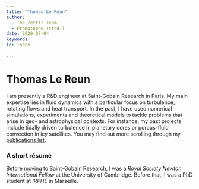 ```yaml
---
title: "Thomas Le Reun"
author:
  - The Zettlr Team
  - Framatophe (trad.)
date: 2020-07-04
keywords:
id: index

...
```


# Thomas Le Reun

I am presently a R&D engineer at Saint-Gobain Research in Paris. My main expertise lies in fluid dynamics with a particular focus on turbulence, rotating flows and heat transport. In the past, I have used numerical simulations, experiments and theoretical models to tackle problems that arise in geo- and astrophysical contexts. For instance, my past projects include tidally driven turbulence in planetary cores or porous-fluid convection in icy satellites. You may find out more scrolling through my [publications list](publications.md). 

### A short résumé
Before moving to Saint-Gobain Research, I was a *Royal Society Newton International Fellow* at the University of Cambridge. Before that, I was a PhD student at *IRPHÉ* in Marseille. 
